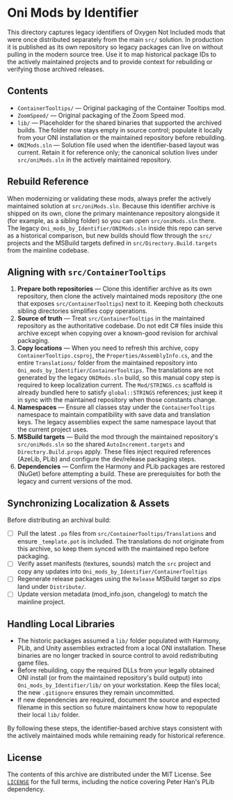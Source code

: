 # Oni Mods by Identifier

This directory captures legacy identifiers of Oxygen Not Included mods that were once distributed separately from the main `src/` solution. In production it is published as its own repository so legacy packages can live on without pulling in the modern source tree. Use it to map historical package IDs to the actively maintained projects and to provide context for rebuilding or verifying those archived releases.

## Contents
- `ContainerTooltips/` — Original packaging of the Container Tooltips mod.
- `ZoomSpeed/` — Original packaging of the Zoom Speed mod.
- `lib/` — Placeholder for the shared binaries that supported the archived builds. The folder now stays empty in source control;
  populate it locally from your ONI installation or the maintained repository before rebuilding.
- `ONIMods.sln` — Solution file used when the identifier-based layout was current. Retain it for reference only; the canonical solution lives under `src/oniMods.sln` in the actively maintained repository.

## Rebuild Reference
When modernizing or validating these mods, always prefer the actively maintained solution at `src/oniMods.sln`. Because this identifier archive is shipped on its own, clone the primary maintenance repository alongside it (for example, as a sibling folder) so you can open `src/oniMods.sln` there. The legacy `Oni_mods_by_Identifier/ONIMods.sln` inside this repo can serve as a historical comparison, but new builds should flow through the `src/` projects and the MSBuild targets defined in `src/Directory.Build.targets` from the mainline codebase.

## Aligning with `src/ContainerTooltips`
1. **Prepare both repositories** — Clone this identifier archive as its own repository, then clone the actively maintained mods repository (the one that exposes `src/ContainerTooltips`) next to it. Keeping both checkouts sibling directories simplifies copy operations.
2. **Source of truth** — Treat `src/ContainerTooltips` in the maintained repository as the authoritative codebase. Do not edit C# files inside this archive except when copying over a known-good revision for archival packaging.
3. **Copy locations** — When you need to refresh this archive, copy `ContainerTooltips.csproj`, the `Properties/AssemblyInfo.cs`, and the entire `Translations/` folder from the maintained repository into `Oni_mods_by_Identifier/ContainerTooltips`. The translations are not generated by the legacy `ONIMods.sln` build, so this manual copy step is required to keep localization current. The `Mod/STRINGS.cs` scaffold is already bundled here to satisfy `global::STRINGS` references; just keep it in sync with the maintained repository when those constants change.
4. **Namespaces** — Ensure all classes stay under the `ContainerTooltips` namespace to maintain compatibility with save data and translation keys. The legacy assemblies expect the same namespace layout that the current project uses.
5. **MSBuild targets** — Build the mod through the maintained repository's `src/oniMods.sln` so the shared `AutoIncrement.targets` and `Directory.Build.props` apply. These files inject required references (AzeLib, PLib) and configure the dev/release packaging steps.
6. **Dependencies** — Confirm the Harmony and PLib packages are restored (NuGet) before attempting a build. These are prerequisites for both the legacy and current versions of the mod.

## Synchronizing Localization & Assets
Before distributing an archival build:
- [ ] Pull the latest `.po` files from `src/ContainerTooltips/Translations` and ensure `_template.pot` is included. The translations do not originate from this archive, so keep them synced with the maintained repo before packaging.
- [ ] Verify asset manifests (textures, sounds) match the `src` project and copy any updates into `Oni_mods_by_Identifier/ContainerTooltips`
- [ ] Regenerate release packages using the `Release` MSBuild target so zips land under `Distribute/`.
- [ ] Update version metadata (mod_info.json, changelog) to match the mainline project.

## Handling Local Libraries
- The historic packages assumed a `lib/` folder populated with Harmony, PLib, and Unity assemblies extracted from a local ONI installation. These binaries are no longer tracked in source control to avoid redistributing game files.
- Before rebuilding, copy the required DLLs from your legally obtained ONI install (or from the maintained repository's build output) into `Oni_mods_by_Identifier/lib/` on your workstation. Keep the files local; the new `.gitignore` ensures they remain uncommitted.
- If new dependencies are required, document the source and expected filename in this section so future maintainers know how to repopulate their local `lib/` folder.

By following these steps, the identifier-based archive stays consistent with the actively maintained mods while remaining ready for historical reference.

## License
The contents of this archive are distributed under the MIT License. See [`LICENSE`](./LICENSE) for the full terms, including the notice covering Peter Han's PLib dependency.
